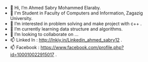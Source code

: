 - 👋 Hi, I’m Ahmed Sabry Mohammed Elaraby.
- 👋 I'm Student in Faculty of Computers and Information, Zagazig University.
- 👀 I’m interested in problem solving and make project with c++ .
- 🌱 I’m currently learning data structure and algorithms.
- 💞️ I’m looking to collaborate on ...
- 📫 Linked In : http://lnkiy.in/Linkedin_ahmed_sabry12 .
- 📫 Facebook  : https://www.facebook.com/profile.php?id=100010022915017 .

<!---
sabry-learner/sabry-learner is a ✨ special ✨ repository because its `README.md` (this file) appears on your GitHub profile.
You can click the Preview link to take a look at your changes.
--->

